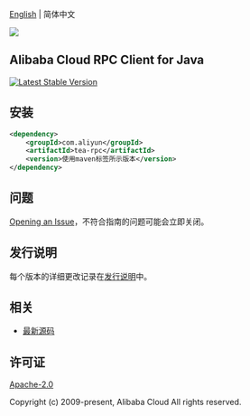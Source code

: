 [English](README.md) | 简体中文

![](https://aliyunsdk-pages.alicdn.com/icons/AlibabaCloud.svg)

## Alibaba Cloud RPC Client for Java
[![Latest Stable Version](https://img.shields.io/maven-central/v/com.aliyun/tea-rpc.svg?label=Maven%20Central)](https://search.maven.org/search?q=g:%22com.aliyun%22%20AND%20a:%22tea-rpc%22)

## 安装

```xml
<dependency>
    <groupId>com.aliyun</groupId>
    <artifactId>tea-rpc</artifactId>
    <version>使用maven标签所示版本</version>
</dependency>
```

## 问题
[Opening an Issue](https://github.com/aliyun/tea-rpc/issues/new)，不符合指南的问题可能会立即关闭。

## 发行说明
每个版本的详细更改记录在[发行说明](./ChangeLog.txt)中。

## 相关
* [最新源码](https://github.com/aliyun/tea-rpc)

## 许可证
[Apache-2.0](http://www.apache.org/licenses/LICENSE-2.0)

Copyright (c) 2009-present, Alibaba Cloud All rights reserved.

